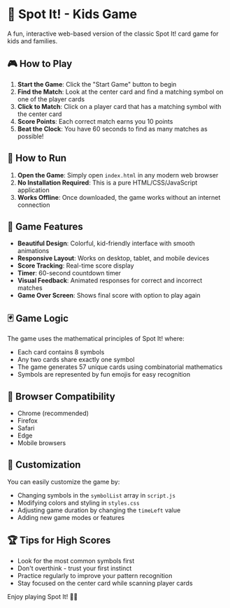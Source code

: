 # 🎯 Spot It! - Kids Game

A fun, interactive web-based version of the classic Spot It! card game for kids and families.

## 🎮 How to Play

1. **Start the Game**: Click the "Start Game" button to begin
2. **Find the Match**: Look at the center card and find a matching symbol on one of the player cards
3. **Click to Match**: Click on a player card that has a matching symbol with the center card
4. **Score Points**: Each correct match earns you 10 points
5. **Beat the Clock**: You have 60 seconds to find as many matches as possible!

## 🚀 How to Run

1. **Open the Game**: Simply open `index.html` in any modern web browser
2. **No Installation Required**: This is a pure HTML/CSS/JavaScript application
3. **Works Offline**: Once downloaded, the game works without an internet connection

## 🎯 Game Features

- **Beautiful Design**: Colorful, kid-friendly interface with smooth animations
- **Responsive Layout**: Works on desktop, tablet, and mobile devices
- **Score Tracking**: Real-time score display
- **Timer**: 60-second countdown timer
- **Visual Feedback**: Animated responses for correct and incorrect matches
- **Game Over Screen**: Shows final score with option to play again

## 🃏 Game Logic

The game uses the mathematical principles of Spot It! where:
- Each card contains 8 symbols
- Any two cards share exactly one symbol
- The game generates 57 unique cards using combinatorial mathematics
- Symbols are represented by fun emojis for easy recognition

## 📱 Browser Compatibility

- Chrome (recommended)
- Firefox
- Safari
- Edge
- Mobile browsers

## 🎨 Customization

You can easily customize the game by:
- Changing symbols in the `symbolList` array in `script.js`
- Modifying colors and styling in `styles.css`
- Adjusting game duration by changing the `timeLeft` value
- Adding new game modes or features

## 🏆 Tips for High Scores

- Look for the most common symbols first
- Don't overthink - trust your first instinct
- Practice regularly to improve your pattern recognition
- Stay focused on the center card while scanning player cards

Enjoy playing Spot It! 🎯✨
